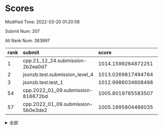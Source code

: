 # Scores

Modified Time: 2022-03-20 01:20:58

Submit Num: 207

All Rank Num: 383997

| rank |               submit               |       score        |       sigma        | pk_num |
| :--- | :--------------------------------- | :----------------- | :----------------- | :----- |
| 1    | cpp.21_12_24.submission-2b2ea0d7   | 1014.1599264872251 | 0.8168836449295693 | 7420   |
| 2    | jsonzb.test.submission_level_4     | 1013.0269817494764 | 0.8025515350803855 | 7422   |
| 3    | jsonzb.test.test_1                 | 1012.9986034608498 | 0.7820318551486127 | 7422   |
| 54   | cpp.2022_01_09.submission-816672bd | 1005.8019765583507 | 0.7253803210360317 | 7419   |
| 57   | cpp.2022_01_09.submission-5b0e3de2 | 1005.1695804486035 | 0.7353323403379962 | 7424   |


<details>
<summary>全部</summary>

| rank |                 submit                 |       score        |       sigma        | pk_num |
| :--- | :------------------------------------- | :----------------- | :----------------- | :----- |
| 1    | cpp.21_12_24.submission-2b2ea0d7       | 1014.1599264872251 | 0.8168836449295693 | 7420   |
| 2    | jsonzb.test.submission_level_4         | 1013.0269817494764 | 0.8025515350803855 | 7422   |
| 3    | jsonzb.test.test_1                     | 1012.9986034608498 | 0.7820318551486127 | 7422   |
| 4    | gobigger.level_3.submission_level_3_46 | 1011.6326119594293 | 0.7781331178718079 | 7418   |
| 5    | gobigger.level_3.submission_level_3_20 | 1011.3530914979665 | 0.7659595611560225 | 7424   |
| 6    | gobigger.level_3.submission_level_3_40 | 1011.1971044030588 | 0.7843789187584413 | 7420   |
| 7    | gobigger.level_3.submission_level_3_1  | 1011.0841807641948 | 0.7453733797778349 | 7418   |
| 8    | gobigger.level_3.submission_level_3_14 | 1010.9575962443464 | 0.7723186447770392 | 7420   |
| 9    | gobigger.level_3.submission_level_3_28 | 1010.9118660712684 | 0.8055612832274055 | 7423   |
| 10   | gobigger.level_3.submission_level_3_15 | 1010.853209354251  | 0.7708613947597734 | 7426   |
| 11   | gobigger.level_3.submission_level_3_49 | 1010.6877092976015 | 0.7771371259781774 | 7418   |
| 12   | gobigger.level_3.submission_level_3_37 | 1010.6525994899025 | 0.7690695249431109 | 7419   |
| 13   | gobigger.level_3.submission_level_3_6  | 1010.6129619526856 | 0.7624007056301961 | 7422   |
| 14   | gobigger.level_3.submission_level_3_0  | 1010.4499180312307 | 0.7223622207606888 | 7421   |
| 15   | gobigger.level_3.submission_level_3_18 | 1010.4351348766643 | 0.7494074172558316 | 7423   |
| 16   | gobigger.level_3.submission_level_3_5  | 1010.3237976897346 | 0.7702382607220895 | 7423   |
| 17   | gobigger.level_3.submission_level_3_43 | 1010.3235124062724 | 0.749443137130878  | 7420   |
| 18   | gobigger.level_3.submission_level_3_47 | 1010.2646393596915 | 0.7533026824347598 | 7421   |
| 19   | gobigger.level_3.submission_level_3_3  | 1010.2523382044803 | 0.76556206327992   | 7419   |
| 20   | gobigger.level_3.submission_level_3_29 | 1010.206787845726  | 0.7374268837890686 | 7415   |
| 21   | gobigger.level_3.submission_level_3_32 | 1010.198832805326  | 0.749105374628804  | 7422   |
| 22   | gobigger.level_3.submission_level_3_12 | 1010.1556394023229 | 0.7353499093043812 | 7418   |
| 23   | gobigger.level_3.submission_level_3_38 | 1010.1395751617575 | 0.7310870024669884 | 7425   |
| 24   | gobigger.level_3.submission_level_3_31 | 1010.1322836132956 | 0.7500135070837114 | 7413   |
| 25   | gobigger.level_3.submission_level_3_21 | 1010.1221554746767 | 0.7584276419377985 | 7424   |
| 26   | gobigger.level_3.submission_level_3_44 | 1010.1208412660148 | 0.7624542761273466 | 7420   |
| 27   | gobigger.level_3.submission_level_3_45 | 1010.1181350231735 | 0.756440575075063  | 7417   |
| 28   | gobigger.level_3.submission_level_3_16 | 1010.0510612002212 | 0.7516860374614114 | 7425   |
| 29   | gobigger.level_3.submission_level_3_19 | 1010.0396229558352 | 0.7460172640677311 | 7424   |
| 30   | gobigger.level_3.submission_level_3_36 | 1010.0145790526678 | 0.7578187463774092 | 7418   |
| 31   | gobigger.level_3.submission_level_3_27 | 1009.982066149591  | 0.7628930224037813 | 7426   |
| 32   | gobigger.level_3.submission_level_3_33 | 1009.9634444755188 | 0.7493154192174594 | 7418   |
| 33   | gobigger.level_3.submission_level_3_10 | 1009.9030727076236 | 0.7627886333416173 | 7421   |
| 34   | gobigger.level_3.submission_level_3_22 | 1009.7607159555837 | 0.7249063117266795 | 7422   |
| 35   | gobigger.level_3.submission_level_3_13 | 1009.7474965481404 | 0.7638962876725713 | 7425   |
| 36   | gobigger.level_3.submission_level_3_25 | 1009.6568663435188 | 0.7547219532525914 | 7419   |
| 37   | gobigger.level_3.submission_level_3_26 | 1009.5133964751396 | 0.7489758508999699 | 7415   |
| 38   | gobigger.level_3.submission_level_3_35 | 1009.431891008138  | 0.7345239307498483 | 7422   |
| 39   | gobigger.level_3.submission_level_3_7  | 1009.3878024592154 | 0.7542123126814222 | 7419   |
| 40   | gobigger.level_3.submission_level_3_9  | 1009.3245559768376 | 0.7729369538290594 | 7416   |
| 41   | gobigger.level_3.submission_level_3_34 | 1009.3173374406573 | 0.7728068650104872 | 7420   |
| 42   | gobigger.level_3.submission_level_3_30 | 1009.2819279288719 | 0.7609566310525047 | 7419   |
| 43   | gobigger.level_3.submission_level_3_23 | 1009.2425461992483 | 0.7498072699186523 | 7420   |
| 44   | gobigger.level_3.submission_level_3_42 | 1009.2267345140873 | 0.7519842161801097 | 7420   |
| 45   | gobigger.level_3.submission_level_3_4  | 1009.2132483029867 | 0.7404578832212022 | 7422   |
| 46   | gobigger.level_3.submission_level_3_2  | 1009.1843099374612 | 0.7437424059402536 | 7419   |
| 47   | gobigger.level_3.submission_level_3_24 | 1009.1098101330016 | 0.7564203846902245 | 7418   |
| 48   | gobigger.level_3.submission_level_3_8  | 1008.7989693749174 | 0.7493000438216119 | 7421   |
| 49   | gobigger.level_3.submission_level_3_39 | 1008.5310999529722 | 0.7350822599936727 | 7424   |
| 50   | gobigger.level_3.submission_level_3_11 | 1008.3975160875616 | 0.7597594940867163 | 7422   |
| 51   | gobigger.level_3.submission_level_3_17 | 1008.3589907554823 | 0.7626018329983371 | 7425   |
| 52   | gobigger.level_3.submission_level_3_41 | 1008.2989680146876 | 0.7483297481253267 | 7418   |
| 53   | gobigger.level_3.submission_level_3_48 | 1008.1515188309132 | 0.7594647733586433 | 7416   |
| 54   | cpp.2022_01_09.submission-816672bd     | 1005.8019765583507 | 0.7253803210360317 | 7419   |
| 55   | gobigger.level_1.submission_level_1_25 | 1005.6439572788313 | 0.7292951583564807 | 7419   |
| 56   | gobigger.level_1.submission_level_1_39 | 1005.2432995466779 | 0.7383554463562725 | 7421   |
| 57   | cpp.2022_01_09.submission-5b0e3de2     | 1005.1695804486035 | 0.7353323403379962 | 7424   |
| 58   | gobigger.level_1.submission_level_1_46 | 1005.1593868428234 | 0.7322385424814324 | 7417   |
| 59   | gobigger.level_1.submission_level_1_23 | 1005.0333155291148 | 0.7255210895108103 | 7421   |
| 60   | gobigger.level_1.submission_level_1_14 | 1004.7325434407985 | 0.7273281591357957 | 7421   |
| 61   | gobigger.level_1.submission_level_1_32 | 1004.5715955793036 | 0.713365276066141  | 7421   |
| 62   | gobigger.level_1.submission_level_1_16 | 1004.5212493921358 | 0.7186010979361136 | 7422   |
| 63   | gobigger.level_1.submission_level_1_3  | 1004.4149333544415 | 0.7294794818653031 | 7425   |
| 64   | gobigger.level_1.submission_level_1_29 | 1004.3820609019283 | 0.7278336324077538 | 7419   |
| 65   | gobigger.level_1.submission_level_1_49 | 1004.3596921332252 | 0.7150220704481198 | 7420   |
| 66   | gobigger.level_1.submission_level_1_5  | 1004.2824058302832 | 0.7152851125769775 | 7421   |
| 67   | gobigger.level_1.submission_level_1_36 | 1004.1525492238046 | 0.7190398131404848 | 7417   |
| 68   | gobigger.level_1.submission_level_1_38 | 1003.9598568690723 | 0.7187718565884419 | 7420   |
| 69   | gobigger.level_1.submission_level_1_43 | 1003.959580006273  | 0.7120828080817169 | 7422   |
| 70   | gobigger.level_1.submission_level_1_48 | 1003.902961682151  | 0.706518089541509  | 7421   |
| 71   | gobigger.level_1.submission_level_1_41 | 1003.8402535723438 | 0.7234661931098924 | 7417   |
| 72   | gobigger.level_1.submission_level_1_13 | 1003.8281106607403 | 0.7133993664998446 | 7418   |
| 73   | gobigger.level_1.submission_level_1_0  | 1003.7238072069404 | 0.716166140191592  | 7420   |
| 74   | gobigger.level_1.submission_level_1_30 | 1003.6574197102036 | 0.7247491921646217 | 7422   |
| 75   | gobigger.level_1.submission_level_1_1  | 1003.6294296796459 | 0.7161763550481359 | 7413   |
| 76   | gobigger.level_1.submission_level_1_21 | 1003.5647430057176 | 0.7109028117863996 | 7418   |
| 77   | gobigger.level_1.submission_level_1_10 | 1003.4775116691176 | 0.7174439596297142 | 7418   |
| 78   | gobigger.level_1.submission_level_1_44 | 1003.4455877903854 | 0.7164974425608275 | 7426   |
| 79   | gobigger.level_1.submission_level_1_45 | 1003.3769641570985 | 0.7069818381848012 | 7425   |
| 80   | gobigger.level_1.submission_level_1_35 | 1003.3394007403972 | 0.71232384368685   | 7411   |
| 81   | gobigger.level_1.submission_level_1_27 | 1003.3151793681748 | 0.7157098923844263 | 7420   |
| 82   | gobigger.level_1.submission_level_1_7  | 1003.2943867688797 | 0.7164439729080375 | 7429   |
| 83   | gobigger.level_1.submission_level_1_37 | 1003.1653638577694 | 0.7147352048810127 | 7418   |
| 84   | gobigger.level_1.submission_level_1_22 | 1003.0889817296493 | 0.7128012953598841 | 7419   |
| 85   | gobigger.level_1.submission_level_1_28 | 1003.062803408838  | 0.7213743814945688 | 7423   |
| 86   | gobigger.level_1.submission_level_1_8  | 1003.0525785353344 | 0.720800218527263  | 7428   |
| 87   | gobigger.level_1.submission_level_1_40 | 1003.0205264600072 | 0.7112042565843192 | 7418   |
| 88   | gobigger.level_1.submission_level_1_15 | 1002.9814298848644 | 0.7162414465947256 | 7424   |
| 89   | gobigger.level_1.submission_level_1_42 | 1002.9562714283403 | 0.7181620759766076 | 7414   |
| 90   | gobigger.level_1.submission_level_1_2  | 1002.9441659658447 | 0.7125198816988575 | 7418   |
| 91   | gobigger.level_1.submission_level_1_19 | 1002.9032292862552 | 0.7156883753604133 | 7418   |
| 92   | gobigger.level_1.submission_level_1_6  | 1002.9011183437607 | 0.71447221398941   | 7421   |
| 93   | gobigger.level_1.submission_level_1_47 | 1002.7263875933103 | 0.7135161325545476 | 7418   |
| 94   | gobigger.level_1.submission_level_1_18 | 1002.674620827957  | 0.7337356677097887 | 7418   |
| 95   | gobigger.level_1.submission_level_1_34 | 1002.5805382222684 | 0.7130104596458751 | 7417   |
| 96   | gobigger.level_1.submission_level_1_33 | 1002.5501385745987 | 0.7101396560145923 | 7417   |
| 97   | gobigger.level_1.submission_level_1_24 | 1002.5074190945546 | 0.7139788225810353 | 7415   |
| 98   | gobigger.level_1.submission_level_1_20 | 1002.4564915791801 | 0.7105457692485031 | 7423   |
| 99   | gobigger.level_1.submission_level_1_4  | 1002.2629661142403 | 0.722595252765694  | 7422   |
| 100  | gobigger.level_1.submission_level_1_12 | 1002.2574546889552 | 0.7103977577262194 | 7422   |
| 101  | gobigger.level_1.submission_level_1_11 | 1002.2470927069535 | 0.7092457661468248 | 7416   |
| 102  | gobigger.level_1.submission_level_1_17 | 1002.0178769026932 | 0.7245052060919147 | 7419   |
| 103  | gobigger.level_1.submission_level_1_31 | 1001.5104943982302 | 0.7099582672606178 | 7421   |
| 104  | gobigger.level_1.submission_level_1_26 | 1001.4857007573517 | 0.7063043177268604 | 7421   |
| 105  | gobigger.level_1.submission_level_1_9  | 1001.2028610910868 | 0.7142072947864915 | 7419   |
| 106  | gobigger.random.submission_random_46   | 997.8386686872436  | 0.7089987402144919 | 7420   |
| 107  | gobigger.random.submission_random_8    | 997.0875411290315  | 0.7098593955060313 | 7416   |
| 108  | gobigger.random.submission_random_32   | 997.0574356439628  | 0.7121359941205319 | 7422   |
| 109  | gobigger.random.submission_random_22   | 997.0232321784337  | 0.6943791888417871 | 7422   |
| 110  | gobigger.random.submission_random_12   | 996.8094926635493  | 0.7078662725128079 | 7424   |
| 111  | gobigger.random.submission_random_9    | 996.7957386174257  | 0.7027667889212302 | 7421   |
| 112  | gobigger.random.submission_random_13   | 996.7853832020104  | 0.7173433244168915 | 7421   |
| 113  | gobigger.random.submission_random_38   | 996.6854774651517  | 0.7182661523691467 | 7417   |
| 114  | gobigger.random.submission_random_36   | 996.6821642980768  | 0.7240659842013476 | 7421   |
| 115  | gobigger.random.submission_random_28   | 996.5998310786638  | 0.7033051755625707 | 7416   |
| 116  | gobigger.random.submission_random_20   | 996.5676003290741  | 0.7071959506399531 | 7424   |
| 117  | gobigger.random.submission_random_37   | 996.4674715762374  | 0.7144949133954783 | 7421   |
| 118  | gobigger.random.submission_random_17   | 996.4559021335658  | 0.696582892684735  | 7417   |
| 119  | gobigger.random.submission_random_6    | 996.3892191830087  | 0.7111895209226445 | 7420   |
| 120  | gobigger.random.submission_random_7    | 996.3172877436251  | 0.7011822925573247 | 7421   |
| 121  | gobigger.random.submission_random_11   | 996.3076422870644  | 0.7082646505954691 | 7422   |
| 122  | gobigger.random.submission_random_21   | 996.2905252456586  | 0.7132073371383022 | 7425   |
| 123  | gobigger.random.submission_random_23   | 996.2487900803004  | 0.7102571451227822 | 7418   |
| 124  | gobigger.random.submission_random_1    | 996.1723104421324  | 0.6935716139439516 | 7418   |
| 125  | gobigger.random.submission_random_45   | 996.1580281820295  | 0.7021150614257076 | 7419   |
| 126  | gobigger.random.submission_random_3    | 996.1579191010843  | 0.7028829013997424 | 7421   |
| 127  | gobigger.random.submission_random_5    | 996.1325854516596  | 0.7207100955194676 | 7421   |
| 128  | gobigger.random.submission_random_41   | 996.0859992881225  | 0.7015159818682771 | 7419   |
| 129  | gobigger.random.submission_random_16   | 996.0607643028243  | 0.7177485403124293 | 7416   |
| 130  | gobigger.random.submission_random_19   | 996.0067016050983  | 0.7167672700428027 | 7421   |
| 131  | gobigger.random.submission_random_47   | 995.9708298597517  | 0.7119586930363576 | 7420   |
| 132  | gobigger.random.submission_random_35   | 995.961047572282   | 0.7202519629538087 | 7421   |
| 133  | gobigger.random.submission_random_49   | 995.8847614722599  | 0.7131155030871954 | 7416   |
| 134  | gobigger.random.submission_random_0    | 995.8654521901051  | 0.7110948640169176 | 7423   |
| 135  | gobigger.random.submission_random_42   | 995.8574436911301  | 0.7124479359154904 | 7419   |
| 136  | gobigger.random.submission_random_18   | 995.8559665569001  | 0.7165925808880292 | 7427   |
| 137  | gobigger.random.submission_random_39   | 995.7930403908617  | 0.7313735671654386 | 7422   |
| 138  | gobigger.random.submission_random_34   | 995.7426285305082  | 0.7099260768820469 | 7416   |
| 139  | gobigger.random.submission_random_31   | 995.7090007968939  | 0.7055445327825821 | 7422   |
| 140  | gobigger.random.submission_random_27   | 995.6330193219635  | 0.7185595456258953 | 7420   |
| 141  | gobigger.random.submission_random_2    | 995.6051031505316  | 0.7204295390719996 | 7420   |
| 142  | gobigger.random.submission_random_30   | 995.5443697256748  | 0.7153120331671283 | 7421   |
| 143  | gobigger.random.submission_random_26   | 995.5146721309775  | 0.7097098514625759 | 7424   |
| 144  | gobigger.random.submission_random_40   | 995.4641584151028  | 0.717223382912635  | 7423   |
| 145  | gobigger.random.submission_random_24   | 995.4055242828189  | 0.7203348232611022 | 7420   |
| 146  | gobigger.random.submission_random_29   | 995.3462574675323  | 0.7253400738571651 | 7416   |
| 147  | gobigger.random.submission_random_48   | 995.338830436954   | 0.7143519457369928 | 7423   |
| 148  | gobigger.random.submission_random_43   | 995.2359768097256  | 0.7099679047954572 | 7415   |
| 149  | gobigger.random.submission_random_33   | 995.2355217470173  | 0.7122550350411627 | 7426   |
| 150  | gobigger.random.submission_random_15   | 995.1995715441266  | 0.7231792175529792 | 7418   |
| 151  | gobigger.random.submission_random_25   | 995.1058408451199  | 0.7105324932500361 | 7419   |
| 152  | gobigger.random.submission_random_14   | 995.0886433246094  | 0.7106116005438435 | 7420   |
| 153  | gobigger.random.submission_random_44   | 995.0732039105479  | 0.7221796159480214 | 7418   |
| 154  | gobigger.random.submission_random_4    | 994.8720492918186  | 0.7107185283353223 | 7423   |
| 155  | gobigger.random.submission_random_10   | 994.7403031877346  | 0.7166864111357782 | 7418   |
| 156  | gobigger.level_2.submission_level_2_30 | 994.0540005766002  | 0.7255123924721071 | 7421   |
| 157  | gobigger.level_2.submission_level_2_48 | 993.4625412724472  | 0.7369588048628889 | 7420   |
| 158  | gobigger.level_2.submission_level_2_37 | 993.4141375365009  | 0.7569492629696788 | 7421   |
| 159  | gobigger.level_2.submission_level_2_39 | 993.181935316723   | 0.756787539890668  | 7415   |
| 160  | gobigger.level_2.submission_level_2_45 | 993.1306558455267  | 0.7242016117189883 | 7423   |
| 161  | gobigger.level_2.submission_level_2_5  | 993.0629893757965  | 0.7418175720409145 | 7416   |
| 162  | gobigger.level_2.submission_level_2_22 | 993.026010888226   | 0.7535697364379448 | 7422   |
| 163  | gobigger.level_2.submission_level_2_8  | 992.9191545696393  | 0.7350847230411082 | 7418   |
| 164  | gobigger.level_2.submission_level_2_13 | 992.8491988292604  | 0.716337503901152  | 7416   |
| 165  | gobigger.level_2.submission_level_2_34 | 992.7941801892314  | 0.7491054193038046 | 7419   |
| 166  | gobigger.level_2.submission_level_2_23 | 992.7071723389518  | 0.7302510915304327 | 7418   |
| 167  | gobigger.level_2.submission_level_2_18 | 992.6454432916905  | 0.7564753614066992 | 7423   |
| 168  | gobigger.level_2.submission_level_2_46 | 992.6304203077341  | 0.7451948832656512 | 7423   |
| 169  | gobigger.level_2.submission_level_2_19 | 992.5774442446972  | 0.7385631033250387 | 7416   |
| 170  | gobigger.level_2.submission_level_2_38 | 992.5312077089895  | 0.7507840569642086 | 7421   |
| 171  | gobigger.level_2.submission_level_2_10 | 992.4890649597053  | 0.7382973351726488 | 7426   |
| 172  | gobigger.level_2.submission_level_2_33 | 992.3133017024925  | 0.7417943968173851 | 7421   |
| 173  | gobigger.level_2.submission_level_2_28 | 992.2848441286546  | 0.7408315089580629 | 7421   |
| 174  | gobigger.level_2.submission_level_2_9  | 992.157548655773   | 0.7381016137308416 | 7421   |
| 175  | gobigger.level_2.submission_level_2_40 | 992.1183776200874  | 0.7425736928273851 | 7426   |
| 176  | gobigger.level_2.submission_level_2_35 | 992.0732687808409  | 0.7521558046213758 | 7420   |
| 177  | gobigger.level_2.submission_level_2_43 | 992.0697989600512  | 0.7392226532333542 | 7420   |
| 178  | gobigger.level_2.submission_level_2_29 | 992.0667674528678  | 0.7437063468123515 | 7417   |
| 179  | gobigger.level_2.submission_level_2_2  | 992.0567255406327  | 0.7489801890818661 | 7422   |
| 180  | gobigger.level_2.submission_level_2_4  | 992.0240494133383  | 0.7320868699647154 | 7421   |
| 181  | gobigger.level_2.submission_level_2_31 | 992.0232762002012  | 0.7377048978562522 | 7422   |
| 182  | gobigger.level_2.submission_level_2_49 | 991.9916332196121  | 0.7431389224999924 | 7421   |
| 183  | gobigger.level_2.submission_level_2_21 | 991.9223165593862  | 0.7448373208053999 | 7418   |
| 184  | gobigger.level_2.submission_level_2_32 | 991.8319360777867  | 0.7669885428965305 | 7419   |
| 185  | gobigger.level_2.submission_level_2_20 | 991.7538057129566  | 0.7573510535784491 | 7421   |
| 186  | gobigger.level_2.submission_level_2_11 | 991.6210680944821  | 0.7304372040116097 | 7417   |
| 187  | gobigger.level_2.submission_level_2_41 | 991.5438579303213  | 0.732836419349553  | 7420   |
| 188  | gobigger.level_2.submission_level_2_16 | 991.4614455832489  | 0.7672185697541284 | 7422   |
| 189  | gobigger.level_2.submission_level_2_42 | 991.4503851181925  | 0.7526137997113335 | 7419   |
| 190  | gobigger.level_2.submission_level_2_44 | 991.4496179514205  | 0.7652571974022013 | 7422   |
| 191  | gobigger.level_2.submission_level_2_1  | 991.4458473741662  | 0.7330887189649482 | 7427   |
| 192  | gobigger.level_2.submission_level_2_47 | 991.4027882297329  | 0.7495078440901637 | 7419   |
| 193  | gobigger.level_2.submission_level_2_0  | 991.4024342657893  | 0.7504170318717885 | 7418   |
| 194  | gobigger.level_2.submission_level_2_26 | 991.3406806247958  | 0.7516815764535183 | 7421   |
| 195  | gobigger.level_2.submission_level_2_17 | 991.3119921152612  | 0.7470385481501999 | 7424   |
| 196  | gobigger.level_2.submission_level_2_6  | 991.2887878455591  | 0.7419027487220249 | 7418   |
| 197  | gobigger.level_2.submission_level_2_15 | 991.2518846248812  | 0.7724543787742051 | 7421   |
| 198  | gobigger.level_2.submission_level_2_24 | 991.165569591781   | 0.7799760275849661 | 7422   |
| 199  | gobigger.level_2.submission_level_2_14 | 991.1640127541768  | 0.7444476757804358 | 7423   |
| 200  | gobigger.level_2.submission_level_2_12 | 991.0946192992498  | 0.7473317014033561 | 7415   |
| 201  | gobigger.level_2.submission_level_2_3  | 990.9484582242437  | 0.7661172664801759 | 7418   |
| 202  | gobigger.level_2.submission_level_2_7  | 990.9391922861602  | 0.7661447848038925 | 7419   |
| 203  | gobigger.level_2.submission_level_2_27 | 990.8645411748454  | 0.7632358967895502 | 7425   |
| 204  | gobigger.level_2.submission_level_2_25 | 990.842584210758   | 0.781255202895867  | 7420   |
| 205  | gobigger.level_2.submission_level_2_36 | 990.5655616186366  | 0.752936563196179  | 7421   |
| 206  | gobigger.none.submission_none_0        | 976.877277761378   | 1.391260815408791  | 7423   |
| 207  | gobigger.none.submission_none_1        | 974.8507985777712  | 1.6153166054592802 | 7413   |

</details>